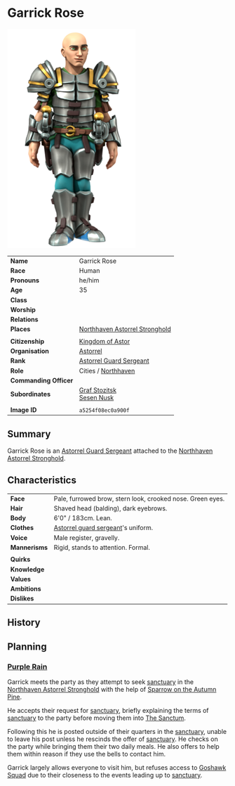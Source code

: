 # Garrick Rose

<img src="https://raw.githubusercontent.com/jesskelsall/astarus-images/main/people/portraits/a5254f08ec0a900f.png" height="500" />

|||
| --- | --- |
| **Name** | Garrick Rose | character.3
| **Race** | Human |
| **Pronouns** | he/him |
| **Age** | 35 |
| **Class** | |
| **Worship** | |
| **Relations** | |
| **Places** | [Northhaven Astorrel Stronghold](../places/strongholds/northhaven-astorrel-stronghold.md) |
|||
| **Citizenship** | [Kingdom of Astor](../civilisations/kingdom-of-astor/kingdom-of-astor.md) |
| **Organisation** | [Astorrel](../organisations/astorrel/astorrel.md) |
| **Rank** | [Astorrel Guard Sergeant](../organisations/astorrel/ranks/astorrel-guard-sergeant.md) |
| **Role** | Cities / [Northhaven](../places/cities/northhaven.md) |
| **Commanding Officer** | |
| **Subordinates** | [Graf Stozitsk](graf-stozitsk.md)<br />[Sesen Nusk](sesen-nusk.md) |
|||
| **Image ID** | `a5254f08ec0a900f` |

## Summary

Garrick Rose is an [Astorrel Guard Sergeant](../organisations/astorrel/ranks/astorrel-guard-sergeant.md) attached to the [Northhaven Astorrel Stronghold](../places/strongholds/northhaven-astorrel-stronghold.md).

## Characteristics

| | |
| --- | --- |
| **Face** | Pale, furrowed brow, stern look, crooked nose. Green eyes. | characteristics.2
| **Hair** | Shaved head (balding), dark eyebrows. |
| **Body** | 6'0" / 183cm. Lean. |
| **Clothes** | [Astorrel guard sergeant](../organisations/astorrel/ranks/astorrel-guard-sergeant.md)'s uniform. |
| **Voice** | Male register, gravelly. |
| **Mannerisms** | Rigid, stands to attention. Formal. |
| | |
| **Quirks** | |
| **Knowledge** | |
| **Values** | |
| **Ambitions** | |
| **Dislikes** | |

## History

## Planning

### [Purple Rain](../campaigns/purple-rain/purple-rain.md)

Garrick meets the party as they attempt to seek [sanctuary](../organisations/astorrel/sanctuary.md) in the [Northhaven Astorrel Stronghold](../places/strongholds/northhaven-astorrel-stronghold.md) with the help of [Sparrow on the Autumn Pine](sparrow-on-the-autumn-pine.md).

He accepts their request for [sanctuary](../organisations/astorrel/sanctuary.md), briefly explaining the terms of [sanctuary](../organisations/astorrel/sanctuary.md) to the party before moving them into [The Sanctum](../places/buildings/the-sanctum.md).

Following this he is posted outside of their quarters in the [sanctuary](../organisations/astorrel/sanctuary.md), unable to leave his post unless he rescinds the offer of [sanctuary](../organisations/astorrel/sanctuary.md). He checks on the party while bringing them their two daily meals. He also offers to help them within reason if they use the bells to contact him.

Garrick largely allows everyone to visit him, but refuses access to [Goshawk Squad](../organisations/astorrel/squads/goshawk-squad.md) due to their closeness to the events leading up to [sanctuary](../organisations/astorrel/sanctuary.md).
